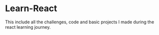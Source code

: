 # Learn-React

This include all the challenges, code and basic projects I made during the react learning journey.

